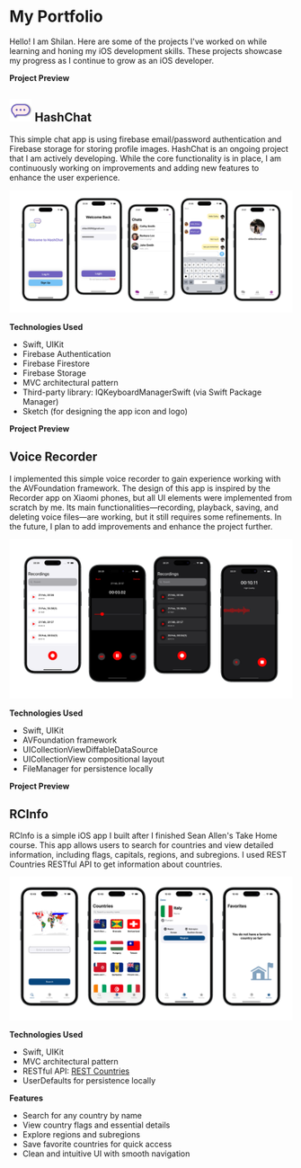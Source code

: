 # My Portfolio

Hello! I am Shilan. Here are some of the projects I've worked on while learning and honing my iOS development skills. These projects showcase my progress as I continue to grow as an iOS developer.

**Project Preview** 

## <img src="images/HashchatIcon.png" alt="Hash chat Icon" width="40" height="40">   HashChat

This simple chat app is using firebase email/password authentication and Firebase storage for storing profile images. HashChat is an ongoing project that I am actively developing. While the core functionality is in place, I am continuously working on improvements and adding new features to enhance the user experience.


![Project Screenshots](images/HashChat.png)  
 

**Technologies Used**  
- Swift, UIKit
- Firebase Authentication
- Firebase Firestore
- Firebase Storage
- MVC architectural pattern
- Third-party library: IQKeyboardManagerSwift (via Swift Package Manager)
- Sketch (for designing the app icon and logo)




**Project Preview** 

## Voice Recorder
I implemented this simple voice recorder to gain experience working with the AVFoundation framework. The design of this app is inspired by the Recorder app on Xiaomi phones, but all UI elements were implemented from scratch by me. Its main functionalities—recording, playback, saving, and deleting voice files—are working, but it still requires some refinements. In the future, I plan to add improvements and enhance the project further. 

![Project Screenshot 1](images/VoiceRecorderImages.png)  
 

**Technologies Used**  
- Swift, UIKit
- AVFoundation framework
- UICollectionViewDiffableDataSource
- UICollectionView compositional layout
- FileManager for persistence locally





**Project Preview** 

## RCInfo
RCInfo is a simple iOS app I built after I finished Sean Allen's Take Home course. This app allows users to search for countries and view detailed information, including flags, capitals, regions, and subregions. I used REST Countries RESTful API to get information about countries.


![Project Screenshots](images/RCInfiImages.png)  
 
**Technologies Used**  
- Swift, UIKit
- MVC architectural pattern
- RESTful API:  [REST Countries](https://restcountries.com/#rest-countries)
- UserDefaults for persistence locally

**Features**
- Search for any country by name
- View country flags and essential details
- Explore regions and subregions
- Save favorite countries for quick access
- Clean and intuitive UI with smooth navigation
